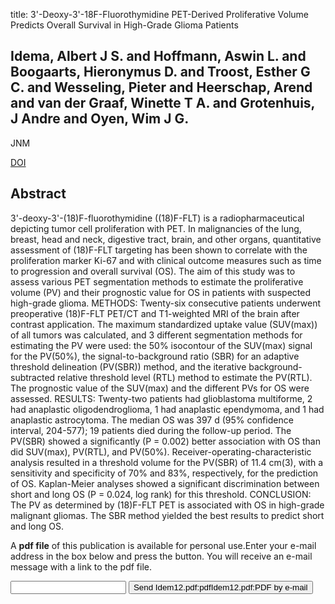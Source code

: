 title: 3'-Deoxy-3'-18F-Fluorothymidine PET-Derived Proliferative Volume Predicts Overall Survival in High-Grade Glioma Patients

## Idema, Albert J S. and Hoffmann, Aswin L. and Boogaarts, Hieronymus D. and Troost, Esther G C. and Wesseling, Pieter and Heerschap, Arend and van der Graaf, Winette T A. and Grotenhuis, J Andre and Oyen, Wim J G.
JNM

<a href="https://doi.org/10.2967/jnumed.112.105544">DOI</a>

## Abstract
3'-deoxy-3'-(18)F-fluorothymidine ((18)F-FLT) is a radiopharmaceutical depicting tumor cell proliferation with PET. In malignancies of the lung, breast, head and neck, digestive tract, brain, and other organs, quantitative assessment of (18)F-FLT targeting has been shown to correlate with the proliferation marker Ki-67 and with clinical outcome measures such as time to progression and overall survival (OS). The aim of this study was to assess various PET segmentation methods to estimate the proliferative volume (PV) and their prognostic value for OS in patients with suspected high-grade glioma. METHODS: Twenty-six consecutive patients underwent preoperative (18)F-FLT PET/CT and T1-weighted MRI of the brain after contrast application. The maximum standardized uptake value (SUV(max)) of all tumors was calculated, and 3 different segmentation methods for estimating the PV were used: the 50% isocontour of the SUV(max) signal for the PV(50%), the signal-to-background ratio (SBR) for an adaptive threshold delineation (PV(SBR)) method, and the iterative background-subtracted relative threshold level (RTL) method to estimate the PV(RTL). The prognostic value of the SUV(max) and the different PVs for OS were assessed. RESULTS: Twenty-two patients had glioblastoma multiforme, 2 had anaplastic oligodendroglioma, 1 had anaplastic ependymoma, and 1 had anaplastic astrocytoma. The median OS was 397 d (95% confidence interval, 204-577); 19 patients died during the follow-up period. The PV(SBR) showed a significantly (P = 0.002) better association with OS than did SUV(max), PV(RTL), and PV(50%). Receiver-operating-characteristic analysis resulted in a threshold volume for the PV(SBR) of 11.4 cm(3), with a sensitivity and specificity of 70% and 83%, respectively, for the prediction of OS. Kaplan-Meier analyses showed a significant discrimination between short and long OS (P = 0.024, log rank) for this threshold. CONCLUSION: The PV as determined by (18)F-FLT PET is associated with OS in high-grade malignant gliomas. The SBR method yielded the best results to predict short and long OS.

A <b>pdf file</b> of this publication is available for personal use.Enter your e-mail address in the box below and press the button. You will receive an e-mail message with a link to the pdf file.
<form action="sender.php">  <input type="text" name="email">  <input type="submit" value="Send Idem12.pdf:pdfIdem12.pdf:PDF by e-mail"></form>